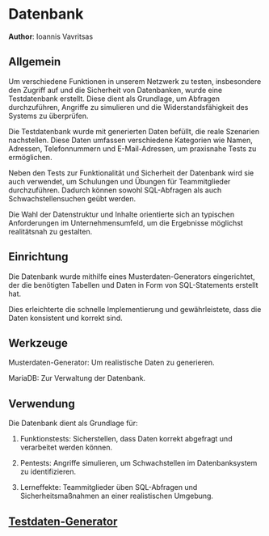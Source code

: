 
# Datenbank


**Author**: Ioannis Vavritsas


## Allgemein

Um verschiedene Funktionen in unserem Netzwerk zu testen, insbesondere den Zugriff auf und die Sicherheit von Datenbanken, wurde eine Testdatenbank erstellt. Diese dient als Grundlage, um Abfragen durchzuführen, Angriffe zu simulieren und die Widerstandsfähigkeit des Systems zu überprüfen.

Die Testdatenbank wurde mit generierten Daten befüllt, die reale Szenarien nachstellen. Diese Daten umfassen verschiedene Kategorien wie Namen, Adressen, Telefonnummern und E-Mail-Adressen, um praxisnahe Tests zu ermöglichen.

Neben den Tests zur Funktionalität und Sicherheit der Datenbank wird sie auch verwendet, um Schulungen und Übungen für Teammitglieder durchzuführen. Dadurch können sowohl SQL-Abfragen als auch Schwachstellensuchen geübt werden.

Die Wahl der Datenstruktur und Inhalte orientierte sich an typischen Anforderungen im Unternehmensumfeld, um die Ergebnisse möglichst realitätsnah zu gestalten.


## Einrichtung

Die Datenbank wurde mithilfe eines Musterdaten-Generators eingerichtet, der die benötigten Tabellen und Daten in Form von SQL-Statements erstellt hat.

Dies erleichterte die schnelle Implementierung und gewährleistete, dass die Daten konsistent und korrekt sind.


## Werkzeuge

Musterdaten-Generator: Um realistische Daten zu generieren.

MariaDB: Zur Verwaltung der Datenbank.


## Verwendung

Die Datenbank dient als Grundlage für:

1. Funktionstests: Sicherstellen, dass Daten korrekt abgefragt und verarbeitet werden können.

2. Pentests: Angriffe simulieren, um Schwachstellen im Datenbanksystem zu identifizieren.

3. Lerneffekte: Teammitglieder üben SQL-Abfragen und Sicherheitsmaßnahmen an einer realistischen Umgebung.


## [Testdaten-Generator](https://databasedata.blue-l.de/databasedata)
